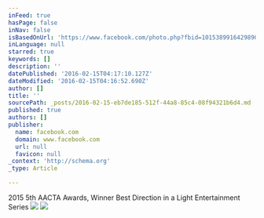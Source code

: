 ```yaml
---
inFeed: true
hasPage: false
inNav: false
isBasedOnUrl: 'https://www.facebook.com/photo.php?fbid=10153899164298900&set=a.457242283899.256580.620053899&type=3&theater'
inLanguage: null
starred: true
keywords: []
description: ''
datePublished: '2016-02-15T04:17:10.127Z'
dateModified: '2016-02-15T04:16:52.690Z'
author: []
title: ''
sourcePath: _posts/2016-02-15-eb7de185-512f-44a8-85c4-08f94321b6d4.md
published: true
authors: []
publisher:
  name: facebook.com
  domain: www.facebook.com
  url: null
  favicon: null
_context: 'http://schema.org'
_type: Article

---
```

2015 5th AACTA Awards, Winner Best Direction in a Light Entertainment Series
![](https://the-grid-user-content.s3-us-west-2.amazonaws.com/263da3da-96ab-4447-a47b-247363801960.jpg)
![](https://the-grid-user-content.s3-us-west-2.amazonaws.com/d0711ad7-d8ab-4353-a560-6bd3d7416dea.jpg)